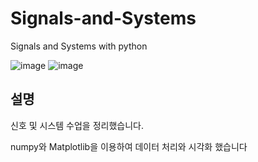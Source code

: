 # Signals-and-Systems
Signals and Systems with python

![image](https://user-images.githubusercontent.com/68237656/172333772-f81f45e4-3e31-4661-8f04-cd0260294d7c.png) ![image](https://user-images.githubusercontent.com/68237656/172333796-b18fcde7-9c33-46f7-ba64-7016ff61abc7.png)


## 설명
신호 및 시스템 수업을 정리했습니다.

numpy와 Matplotlib을 이용하여 데이터 처리와 시각화 했습니다

